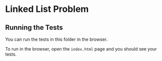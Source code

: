 # Linked List Problem

## Running the Tests

You can run the tests in this folder in the browser.

To run in the browser, open the `index.html` page and you should see your tests.
